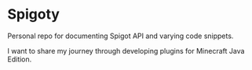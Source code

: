 # Spigoty
Personal repo for documenting Spigot API and varying code snippets.

I want to share my journey through developing plugins for Minecraft Java Edition.

